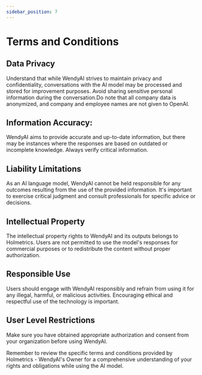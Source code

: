 ```yaml
---
sidebar_position: 7
---
```


# Terms and Conditions

## Data Privacy

Understand that while WendyAI strives to maintain privacy and confidentiality, conversations with the AI model may be processed and stored for improvement purposes. Avoid sharing sensitive personal information during the conversation.Do note that all company data is anonymized, and company and employee names are not given to OpenAI. 

## Information Accuracy:

WendyAI aims to provide accurate and up-to-date information, but there may be instances where the responses are based on outdated or incomplete knowledge. Always verify critical information.

## Liability Limitations

As an AI language model, WendyAI cannot be held responsible for any outcomes resulting from the use of the provided information. It's important to exercise critical judgment and consult professionals for specific advice or decisions.

## Intellectual Property

The intellectual property rights to WendyAI and its outputs belongs to Holmetrics. Users are not permitted to use the model's responses for commercial purposes or to redistribute the content without proper authorization.

## Responsible Use

Users should engage with WendyAI responsibly and refrain from using it for any illegal, harmful, or malicious activities. Encouraging ethical and respectful use of the technology is important.

## User Level Restrictions

Make sure you have obtained appropriate authorization and consent from your organization before using WendyAI.

Remember to review the specific terms and conditions provided by Holmetrics - WendyAI's Owner for a comprehensive understanding of your rights and obligations while using the AI model.